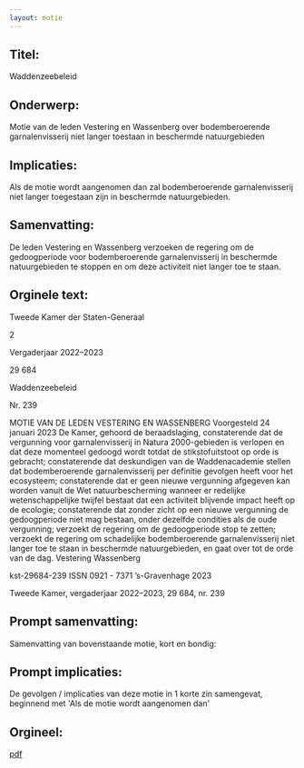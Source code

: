 ```yaml
---
layout: motie
---
```

## Titel:
Waddenzeebeleid
## Onderwerp:
Motie van de leden Vestering en Wassenberg over bodemberoerende garnalenvisserij niet langer toestaan in beschermde natuurgebieden
## Implicaties:
Als de motie wordt aangenomen dan zal bodemberoerende garnalenvisserij niet langer toegestaan zijn in beschermde natuurgebieden.
## Samenvatting:

De leden Vestering en Wassenberg verzoeken de regering om de gedoogperiode voor bodemberoerende garnalenvisserij in beschermde natuurgebieden te stoppen en om deze activiteit niet langer toe te staan.
## Orginele text:


Tweede Kamer der Staten-Generaal

2

Vergaderjaar 2022–2023

29 684

Waddenzeebeleid

Nr. 239

MOTIE VAN DE LEDEN VESTERING EN WASSENBERG
Voorgesteld 24 januari 2023
De Kamer,
gehoord de beraadslaging,
constaterende dat de vergunning voor garnalenvisserij in Natura
2000-gebieden is verlopen en dat deze momenteel gedoogd wordt totdat
de stikstofuitstoot op orde is gebracht;
constaterende dat deskundigen van de Waddenacademie stellen dat
bodemberoerende garnalenvisserij per definitie gevolgen heeft voor het
ecosysteem;
constaterende dat er geen nieuwe vergunning afgegeven kan worden
vanuit de Wet natuurbescherming wanneer er redelijke wetenschappelijke
twijfel bestaat dat een activiteit blijvende impact heeft op de ecologie;
constaterende dat zonder zicht op een nieuwe vergunning de gedoogperiode niet mag bestaan, onder dezelfde condities als de oude vergunning;
verzoekt de regering om de gedoogperiode stop te zetten;
verzoekt de regering om schadelijke bodemberoerende garnalenvisserij
niet langer toe te staan in beschermde natuurgebieden,
en gaat over tot de orde van de dag.
Vestering
Wassenberg

kst-29684-239
ISSN 0921 - 7371
’s-Gravenhage 2023

Tweede Kamer, vergaderjaar 2022–2023, 29 684, nr. 239


## Prompt samenvatting:
Samenvatting van bovenstaande motie, kort en bondig:


## Prompt implicaties:
De gevolgen / implicaties van deze motie in 1 korte zin samengevat, beginnend met 'Als de motie wordt aangenomen dan' 

## Orgineel:
[pdf](https://gegevensmagazijn.tweedekamer.nl/OData/v4/2.0/Document(1703d45f-640b-475f-8122-db87a48282e4)/resource)
